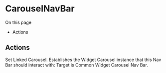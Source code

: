 # CarouselNavBar

On this page 

  * Actions





## Actions

Set Linked Carousel. Establishes the Widget Carousel instance that this Nav Bar should interact with: Target is Common Widget Carousel Nav Bar.

